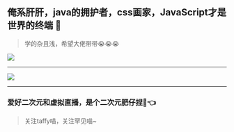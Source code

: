 ## 俺系肝肝，java的拥护者，css画家，JavaScript才是世界的终端 👋

> 学的杂且浅，希望大佬带带😭😭😭


<!--
**ganganmix/ganganmix** is a ✨ _special_ ✨ repository because its `README.md` (this file) appears on your GitHub profile.

Here are some ideas to get you started:

- 🔭 I’m currently working on ...
- 🌱 I’m currently learning ...
- 👯 I’m looking to collaborate on ...
- 🤔 I’m looking for help with ...
- 💬 Ask me about ...
- 📫 How to reach me: ...
- 😄 Pronouns: ...
- ⚡ Fun fact: ...
-->


![](https://github-readme-stats.vercel.app/api?username=ganganmix&show_icons=true&theme=transparent)

---

![](https://github-readme-stats.vercel.app/api/top-langs/?username=ganganmix&theme=dark&layout=compact)

---

### 爱好二次元和虚拟直播，是个二次元肥仔捏🤣👈

> 关注taffy喵，关注罕见喵~
